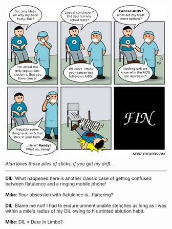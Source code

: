 <!--
.. title: Stick-y Diagnosis
.. slug: stick-y-diagnosis
.. date: 2011/10/26 00:00:00
.. tags: 
.. link: 
.. description: 
-->

<a href='stick-y-diagnosis.html' title='View comments'>
<img class='comic' src='../assets/comics/20111026.jpg' />
</a>

<em>Alan loves those piles of sticks, if you get my drift.</em>

<!-- TEASER_END -->
<hr />

<div class='comments'>
<b>DIL</b>: What happened here is another classic case of getting confused between flatulence and a ringing mobile phone!<br /><br />
<b>Mike</b>: Your obsession with flatulence is...flattering?<br /><br />
<b>DIL</b>: Blame me not! I had to endure unmentionable stenches as long as I was within a mile's radius of my DIL owing to his stinted ablution habit.<br /><br />
<b>Mike</b>: DIL = Deer In Limbo?<br /><br />
</div>

